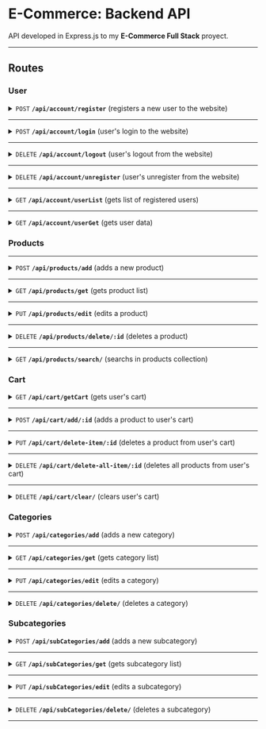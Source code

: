 # E-Commerce: Backend API

API developed in Express.js to my **E-Commerce Full Stack** proyect.

---

## Routes

### User

<details>
<summary><code>POST</code> <code><b>/api/account/register</b></code> (registers a new user to the website)</summary>

##### Parameters

> | <b>name</b> | <b>type</b> | <b>description</b> | <b>Received in</b> |
> | ----------- | ----------- | ------------------ | ------------------ |
> | username    | required    | User's username    | body               |
> | name        | required    | User's full name   | body               |
> | email       | required    | User's email       | body               |
> | password    | required    | User's password    | body               |
> | avatar      | optional    | User's avatar      | body               |

 </details>

---

<details>
<summary><code>POST</code> <code><b>/api/account/login</b></code> (user's login to the website)</summary>

##### Parameters

> | <b>name</b> | <b>type</b> | <b>description</b>                | <b>Received in</b> |
> | ----------- | ----------- | --------------------------------- | ------------------ |
> | email       | required    | User's email                      | body               |
> | password    | required    | User's password                   | body               |
> | remember    | optional    | If exists, session doesn't expire | body               |

 </details>

---

<details>
<summary><code>DELETE</code> <code><b>/api/account/logout</b></code> (user's logout from the website)</summary>

##### Parameters

> | <b>name</b> | <b>type</b> | <b>description</b> | <b>Received in</b> |
> | ----------- | ----------- | ------------------ | ------------------ |
> | \_id        | required    | User's \_ID        | cookies            |

 </details>

---

<details>
<summary><code>DELETE</code> <code><b>/api/account/unregister</b></code> (user's unregister from the website)</summary>

##### Parameters

> | <b>name</b> | <b>type</b> | <b>description</b> | <b>Received in</b> |
> | ----------- | ----------- | ------------------ | ------------------ |
> | \_id        | required    | User's \_ID        | cookies            |

 </details>

---

<details>
<summary><code>GET</code> <code><b>/api/account/userList</b></code> (gets list of registered users)</summary>

##### Parameters

> | <b>name</b>   | <b>type</b> | <b>description</b>   | <b>Received in</b> |
> | ------------- | ----------- | -------------------- | ------------------ |
> | authorization | required    | User's token (admin) | headers            |

 </details>

---

<details>
<summary><code>GET</code> <code><b>/api/account/userGet</b></code> (gets user data)</summary>

##### Parameters

> | <b>name</b>   | <b>type</b> | <b>description</b> | <b>Received in</b> |
> | ------------- | ----------- | ------------------ | ------------------ |
> | authorization | required    | User's token       | headers            |

 </details>

### Products

---

<details>
<summary><code>POST</code> <code><b>/api/products/add</b></code> (adds a new product)</summary>

##### Parameters

> | <b>name</b>   | <b>type</b> | <b>description</b>               | <b>Received in</b> |
> | ------------- | ----------- | -------------------------------- | ------------------ |
> | authorization | required    | User's token (admin)             | headers            |
> | prod_id       | required    | Product's storage ID.            | body               |
> | name          | required    | Product's name.                  | body               |
> | price         | required    | Product's price.                 | body               |
> | tags          | required    | Product's tags.                  | body               |
> | category      | required    | Product's categories.            | body               |
> | subCategory   | optional    | Product's subcategories.         | body               |
> | desc          | optional    | Product's description.           | body               |
> | img           | required    | Product's image (type and data). | body               |
> | reputation    | optional    | Product's reputation.            | body               |
> | brand         | required    | Product's brand.                 | body               |
> | color         | optional    | Product's color.                 | body               |

 </details>

---

<details>
<summary><code>GET</code> <code><b>/api/products/get</b></code> (gets product list)</summary>

##### Parameters

> | <b>name</b> | <b>type</b> | <b>description</b> | <b>Received in</b> |
> | ----------- | ----------- | ------------------ | ------------------ |
> | None        | required    | N/A                |                    |

 </details>

---

<details>
<summary><code>PUT</code> <code><b>/api/products/edit</b></code> (edits a product)</summary>

##### Parameters

> | <b>name</b>   | <b>type</b> | <b>description</b>               | <b>Received in</b> |
> | ------------- | ----------- | -------------------------------- | ------------------ |
> | authorization | required    | User's token (admin)             | headers            |
> | \_id          | required    | Product's collection ID.         | body               |
> | prod_id       | required    | Product's storage ID.            | body               |
> | name          | required    | Product's name.                  | body               |
> | price         | required    | Product's price.                 | body               |
> | tags          | required    | Product's tags.                  | body               |
> | category      | required    | Product's categories.            | body               |
> | subCategory   | optional    | Product's subcategories.         | body               |
> | desc          | optional    | Product's description.           | body               |
> | img           | required    | Product's image (type and data). | body               |
> | reputation    | optional    | Product's reputation.            | body               |
> | brand         | required    | Product's brand.                 | body               |
> | color         | optional    | Product's color.                 | body               |

 </details>

---

<details>
<summary><code>DELETE</code> <code><b>/api/products/delete/:id</b></code> (deletes a product)</summary>

##### Parameters

> | <b>name</b>   | <b>type</b> | <b>description</b>       | <b>Received in</b> |
> | ------------- | ----------- | ------------------------ | ------------------ |
> | authorization | required    | User's token (admin)     | headers            |
> | id            | required    | Product's collection ID. | params             |

 </details>

---

<details>
<summary><code>GET</code> <code><b>/api/products/search/</b></code> (searchs in products collection)</summary>

##### Parameters

> | <b>name</b>   | <b>type</b> | <b>description</b>   | <b>Received in</b> |
> | ------------- | ----------- | -------------------- | ------------------ |
> | authorization | required    | User's token (admin) | headers            |
> | srch          | required    | Search field.        | query              |
> | ctg           | required    | Search category.     | query              |

 </details>

### Cart

<details>
<summary><code>GET</code> <code><b>/api/cart/getCart</b></code> (gets user's cart)</summary>

##### Parameters

> | <b>name</b>   | <b>type</b> | <b>description</b> | <b>Received in</b> |
> | ------------- | ----------- | ------------------ | ------------------ |
> | authorization | required    | User's token       | headers            |
> | \_id          | required    | User's ID.         | body               |

 </details>

---

<details>
<summary><code>POST</code> <code><b>/api/cart/add/:id</b></code> (adds a product to user's cart)</summary>

##### Parameters

> | <b>name</b>   | <b>type</b> | <b>description</b>    | <b>Received in</b> |
> | ------------- | ----------- | --------------------- | ------------------ |
> | authorization | required    | User's token          | headers            |
> | id            | required    | Product's storage ID. | params             |

 </details>

---

<details>
<summary><code>PUT</code> <code><b>/api/cart/delete-item/:id</b></code> (deletes a product from user's cart)</summary>

##### Parameters

> | <b>name</b>   | <b>type</b> | <b>description</b>    | <b>Received in</b> |
> | ------------- | ----------- | --------------------- | ------------------ |
> | authorization | required    | User's token          | headers            |
> | id            | required    | Product's storage ID. | params             |

 </details>

---

<details>
<summary><code>DELETE</code> <code><b>/api/cart/delete-all-item/:id</b></code> (deletes all products from user's cart)</summary>

##### Parameters

> | <b>name</b>   | <b>type</b> | <b>description</b>    | <b>Received in</b> |
> | ------------- | ----------- | --------------------- | ------------------ |
> | authorization | required    | User's token          | headers            |
> | id            | required    | Product's storage ID. | params             |

 </details>

---

<details>
<summary><code>DELETE</code> <code><b>/api/cart/clear/</b></code> (clears user's cart)</summary>

##### Parameters

> | <b>name</b>   | <b>type</b> | <b>description</b> | <b>Received in</b> |
> | ------------- | ----------- | ------------------ | ------------------ |
> | authorization | required    | User's token       | headers            |

 </details>

### Categories

<details>
<summary><code>POST</code> <code><b>/api/categories/add</b></code> (adds a new category)</summary>

##### Parameters

> | <b>name</b>   | <b>type</b> | <b>description</b>        | <b>Received in</b> |
> | ------------- | ----------- | ------------------------- | ------------------ |
> | authorization | required    | User's token (admin)      | headers            |
> | id            | required    | Category's storage ID.    | body               |
> | name          | required    | Category's name.          | body               |
> | subCategory   | optional    | Category's subcategories. | body               |

 </details>

---

<details>
<summary><code>GET</code> <code><b>/api/categories/get</b></code> (gets category list)</summary>

##### Parameters

> | <b>name</b> | <b>type</b> | <b>description</b> | <b>Received in</b> |
> | ----------- | ----------- | ------------------ | ------------------ |
> | None        | required    | N/A                |                    |

 </details>

---

<details>
<summary><code>PUT</code> <code><b>/api/categories/edit</b></code> (edits a category)</summary>

##### Parameters

> | <b>name</b>   | <b>type</b> | <b>description</b>        | <b>Received in</b> |
> | ------------- | ----------- | ------------------------- | ------------------ |
> | authorization | required    | User's token (admin)      | headers            |
> | \_id          | required    | Category's collection ID. | body               |
> | category      | required    | Category's new data.      | body               |

 </details>

---

<details>
<summary><code>DELETE</code> <code><b>/api/categories/delete/</b></code> (deletes a category)</summary>

##### Parameters

> | <b>name</b>   | <b>type</b> | <b>description</b>        | <b>Received in</b> |
> | ------------- | ----------- | ------------------------- | ------------------ |
> | authorization | required    | User's token (admin)      | headers            |
> | id            | required    | Category's collection ID. | params             |

 </details>

### Subcategories

<details>
<summary><code>POST</code> <code><b>/api/subCategories/add</b></code> (adds a new subcategory)</summary>

##### Parameters

> | <b>name</b>   | <b>type</b> | <b>description</b>        | <b>Received in</b> |
> | ------------- | ----------- | ------------------------- | ------------------ |
> | authorization | required    | User's token (admin)      | headers            |
> | id            | required    | Subcategory's storage ID. | body               |
> | name          | required    | Subcategory's name.       | body               |

 </details>

---

<details>
<summary><code>GET</code> <code><b>/api/subCategories/get</b></code> (gets subcategory list)</summary>

##### Parameters

> | <b>name</b> | <b>type</b> | <b>description</b> | <b>Received in</b> |
> | ----------- | ----------- | ------------------ | ------------------ |
> | None        | required    | N/A                |                    |

 </details>

---

<details>
<summary><code>PUT</code> <code><b>/api/subCategories/edit</b></code> (edits a subcategory)</summary>

##### Parameters

> | <b>name</b>   | <b>type</b> | <b>description</b>           | <b>Received in</b> |
> | ------------- | ----------- | ---------------------------- | ------------------ |
> | authorization | required    | User's token (admin)         | headers            |
> | \_id          | required    | Subcategory's collection ID. | body               |
> | subCategory   | required    | Subcategory's new data.      | body               |

 </details>

---

<details>
<summary><code>DELETE</code> <code><b>/api/subCategories/delete/</b></code> (deletes a subcategory)</summary>

##### Parameters

> | <b>name</b>   | <b>type</b> | <b>description</b>           | <b>Received in</b> |
> | ------------- | ----------- | ---------------------------- | ------------------ |
> | authorization | required    | User's token (admin)         | headers            |
> | id            | required    | Subcategory's collection ID. | query              |

 </details>

---
